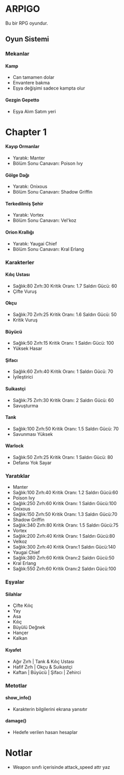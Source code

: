 # ARPIGO
Bu bir RPG oyundur.

## Oyun Sistemi

### Mekanlar

#### Kamp
- Can tamamen dolar
- Envantere bakma
- Eşya değişimi sadece kampta olur

#### Gezgin Gepetto
- Eşya Alım Satım yeri

# Chapter 1 
#### Kayıp Ormanlar
- Yaratık: Manter
- Bölüm Sonu Canavarı: Poison Ivy
#### Gölge Dağı
- Yaratık: Onixous 
- Bölüm Sonu Canavarı: Shadow Griffin
#### Terkedilmiş Şehir
- Yaratık: Vortex 
- Bölüm Sonu Canavarı: Vel'koz
#### Orion Krallığı
- Yaratık: Yaugai Chief
- Bölüm Sonu Canavarı: Kral Erlang  

### Karakterler

#### Kılıç Ustası 
- Sağlık:80 Zırh:30 Kritik Oranı: 1.7 Saldırı Gücü: 60
- Çifte Vuruş 
#### Okçu 
- Sağlık:70 Zırh:25 Kritik Oranı: 1.6 Saldırı Gücü: 50
- Kritik Vuruş 
#### Büyücü 
- Sağlık:50 Zırh:15 Kritik Oranı: 1 Saldırı Gücü: 100
- Yüksek Hasar
#### Şifacı 
- Sağlık:60 Zırh:40 Kritik Oranı: 1 Saldırı Gücü: 70
- İyileştirici 
#### Suikastçi 
- Sağlık:75 Zırh:30 Kritik Oranı: 2 Saldırı Gücü: 60
- Savuşturma 
#### Tank
- Sağlık:100 Zırh:50 Kritik Oranı: 1.5 Saldırı Gücü: 70
- Savunması Yüksek
#### Warlock
- Sağlık:50 Zırh:25 Kritik Oranı: 1 Saldırı Gücü: 80
- Defansı Yok Sayar

### Yaratıklar
- Manter 
- Sağlık:100 Zırh:40 Kritik Oranı: 1.2 Saldırı Gücü:60
- Poison Ivy
- Sağlık:250 Zırh:60 Kritik Oranı: 1 Saldırı Gücü:100 
- Onixous
- Sağlık:150 Zırh:50 Kritik Oranı: 1.3 Saldırı Gücü:70
- Shadow Griffin
- Sağlık:340 Zırh:80 Kritik Oranı: 1.5 Saldırı Gücü:75
- Vortex
- Sağlık:200 Zırh:40 Kritik Oranı: 1 Saldırı Gücü:80
- Velkoz
- Sağlık:300 Zırh:40 Kritik Oranı:1 Saldırı Gücü:140
- Yaugai Chief
- Sağlık:380 Zırh:60 Kritik Oranı:2 Saldırı Gücü:50
- Kral Erlang
- Sağlık:550 Zırh:60 Kritik Oranı:2 Saldırı Gücü:100

### Eşyalar

#### Silahlar
- Çifte Kılıç
- Yay
- Asa
- Kılıç
- Büyülü Değnek
- Hançer
- Kalkan

#### Kıyafet
- Ağır Zırh | Tank & Kılıç Ustası
- Hafif Zırh | Okçu & Suikastçi 
- Kaftan | Büyücü | Şifacı | Zehirci

### Metotlar

#### show_info()
- Karakterin bilgilerini ekrana yansıtır
#### damage()
- Hedefe verilen hasarı hesaplar


# Notlar
- Weapon sınıfı içerisinde attack_speed attr yaz